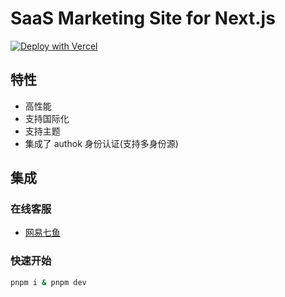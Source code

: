 # SaaS Marketing Site for Next.js

[![Deploy with Vercel](https://vercel.com/button)](https://vercel.com/new/clone?repository-url=https%3A%2F%2Fgithub.com%2Fgrowingbox%2Fsaas-marketing-site-nextjs&project-name=saas-marketing-site-nextjs&repo-name=saas-marketing-site-nextjs&demo-title=saas-marketing-site-nextjs&demo-description=An%20all-in-one%20starter%20kit%20for%20high-performance%20sites.&demo-url=https%3A%2F%2Fdemo.vercel.store&demo-image=https%3A%2F%2Fbigcommerce-demo-asset-ksvtgfvnd.vercel.app%2Fbigcommerce.png&integration-ids=oac_MuWZiE4jtmQ2ejZQaQ7ncuDT,oac_9HSKtXld74NG0srzdxSiBGty&skippable-integrations=1&root-directory=site&build-command=cd%20..%20%26%26%20yarn%20build)


## 特性
- 高性能
- 支持国际化
- 支持主题
- 集成了 authok 身份认证(支持多身份源)

## 集成
### 在线客服
- [网易七鱼](https://qi.163.com/online)

### 快速开始
```bash
pnpm i & pnpm dev
```